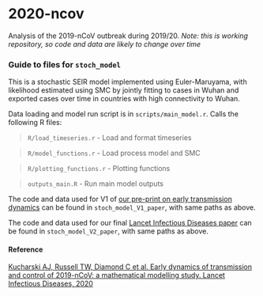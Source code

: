 # 2020-ncov

Analysis of the 2019-nCoV outbreak during 2019/20. _Note: this is working repository, so code and data are likely to change over time_

### Guide to files for `stoch_model`

This is a stochastic SEIR model implemented using Euler-Maruyama, with likelihood estimated using SMC by jointly fitting to cases in Wuhan and exported cases over time in countries with high connectivity to Wuhan.

Data loading and model run script is in `scripts/main_model.r`. Calls the following R files:

> `R/load_timeseries.r` - Load and format timeseries

> `R/model_functions.r` - Load process model and SMC

> `R/plotting_functions.r` - Plotting functions

> `outputs_main.R` - Run main model outputs

The code and data used for V1 of [our pre-print on early transmission dynamics](https://www.medrxiv.org/content/10.1101/2020.01.31.20019901v1) can be found in `stoch_model_V1_paper`, with same paths as above.

The code and data used for our final [Lancet Infectious Diseases paper](https://www.thelancet.com/article/S1473-3099(20)30144-4/fulltext) can be found in `stoch_model_V2_paper`, with same paths as above.


#### Reference

[Kucharski AJ, Russell TW, Diamond C et al. Early dynamics of transmission and control of 2019-nCoV: a mathematical modelling study. Lancet Infectious Diseases, 2020](https://www.thelancet.com/article/S1473-3099(20)30144-4/fulltext)
